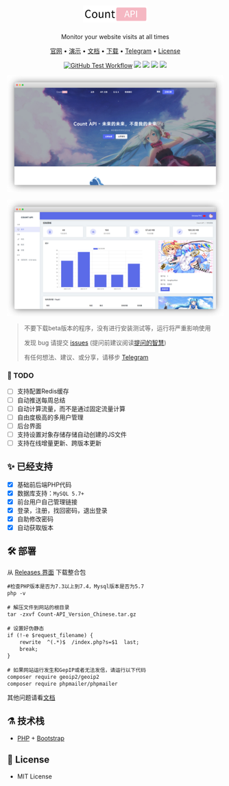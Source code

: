 <h1 align="center">
  <br>
  </a>
  <br>
  <a href="https://www.countapi.cc" alt="logo"><img src="https://github.com/znc15/Count-API/blob/main/image/Count%20API.png?raw=true" width="150"/>
  </a>
  <br>
</h1>

<p align="center">Monitor your website visits at all times</p>

<p align="center">
  <a href="https://www.countapi.cc">官网</a> •
  <a href="https://demo.countapi.cc">演示</a> •
  <a href="https://docs.countapi.cc">文档</a> •
  <a href="https://github.com/znc15/Count-API/releases">下载</a> •
  <a href="https://t.me/Count_API">Telegram</a> •
  <a href="https://github.com/znc15/Count-API?tab=MIT-1-ov-file">License</a>
</p>

<p align="center">
  <a href="http://php.net">
  <img src="https://img.shields.io/badge/PHP->=7.3-orange.svg" alt="GitHub Test Workflow"></a>
  <a href="https://github.com/znc15/Count-API?tab=MIT-1-ov-file">
  <img src="https://img.shields.io/badge/MIT License-yellowgreen.svg"></a>
  <a href="https://github.com/znc15/Count-API">
  <img src="https://img.shields.io/github/languages/code-size/znc15/Count-API?color=blueviolet" /></a>
  <a href="https://github.com/znc15/Count-API">
  <img src="https://img.shields.io/github/v/release/znc15/Count-API?include_prereleases&style=flat-square"/></a>
  <a href="https://github.com/znc15/Count-API/commits/">
  <img src="https://img.shields.io/github/last-commit/znc15/Count-API"/></a>
</p>
 

![看不见图片请使用代理](https://raw.githubusercontent.com/znc15/Count-API/main/image/1.png)
 
  
![看不见图片请使用代理](https://github.com/znc15/Count-API/blob/main/image/2.png?raw=true)

> 不要下载beta版本的程序，没有进行安装测试等，运行将严重影响使用
>
> 发现 bug 请提交 [issues](https://github.com/znc15/Count-API/issues) (提问前建议阅读[提问的智慧](https://github.com/ryanhanwu/How-To-Ask-Questions-The-Smart-Way/blob/main/README-zh_CN.md))  
> 
> 有任何想法、建议、或分享，请移步 [Telegram](https://t.me/Count_API)
> 
### 📌 TODO
* [ ] 支持配置Redis缓存
* [ ] 自动推送每周总结
* [ ] 自动计算流量，而不是通过固定流量计算
* [ ] 自由度极高的多用户管理
* [ ] 后台界面
* [ ] 支持设置对象存储存储自动创建的JS文件
* [ ] 支持在线增量更新、跨版本更新

## :sparkles: 已经支持
* [x] 基础前后端PHP代码
* [x] 数据库支持：`MySQL 5.7+`
* [x] 前台用户自己管理链接
* [x] 登录，注册，找回密码，退出登录
* [x] 自助修改密码
* [x] 自动获取版本

## :hammer_and_wrench: 部署

从 [Releases 界面](https://github.com/znc15/Count-API/releases) 下载整合包

```shell
#检查PHP版本是否为7.3以上到7.4，Mysql版本是否为5.7
php -v

# 解压文件到网站的根目录
tar -zxvf Count-API_Version_Chinese.tar.gz

# 设置好伪静态
if (!-e $request_filename) {
    rewrite  ^(.*)$  /index.php?s=$1  last;
    break;
}

# 如果网站运行发生和GepIP或者无法发信，请运行以下代码
composer require geoip2/geoip2
composer require phpmailer/phpmailer
```

其他问题请看[文档](https://docs.countapi.cc)

## :alembic: 技术栈

* [PHP](http://php.net) + [Bootstrap](https://getbootstrap.com/)


## :scroll: License

* MIT License